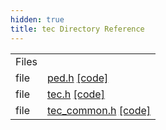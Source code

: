 ```yaml
---
hidden: true
title: tec Directory Reference
---
```


|  |  |
|----|----|
| Files |  |
| file   | <a href="tec_2export_2tec_2ped_8h.md">ped.h</a> <a href="tec_2export_2tec_2ped_8h_source.md">[code]</a> |
| file   | <a href="tec_8h.md">tec.h</a> <a href="tec_8h_source.md">[code]</a> |
| file   | <a href="tec__common_8h.md">tec_common.h</a> <a href="tec__common_8h_source.md">[code]</a> |
